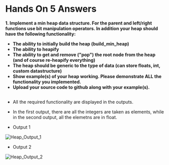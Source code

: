 # Hands On 5 Answers
**1. Implement a min heap data structure. For the parent and left/right functions use bit manipulation operators. In addition your heap should have the following functionality:**

* **The ability to initially build the heap (build_min_heap)**
* **The ability to heapify**
* **The ability to get and remove ("pop") the root node from the heap (and of course re-heapify everything)**
* **The heap should be generic to the type of data (can store floats, int, custom datastructure)**
* **Show example(s) of your heap working. Please demonstrate ALL the functionality you implemented.**
* **Upload your source code to github along with your example(s).**
##
* All the required functionality are displayed in the outputs.
* In the first output, there are all the integers are taken as elements, while in the second output, all the elemetns are in float.

* Output 1

![Heap_Output_1](https://github.com/user-attachments/assets/f8bb0024-dbf9-4ece-9922-304990a4c0e4)

* Output 2

![Heap_Output_2](https://github.com/user-attachments/assets/dbf02649-8240-4a0c-9c4c-03498c1e3a9a)
